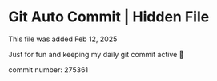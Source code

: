 # Git Auto Commit | Hidden File

This file was added Feb 12, 2025

Just for fun and keeping my daily git commit active 🤪

commit number: 275361
